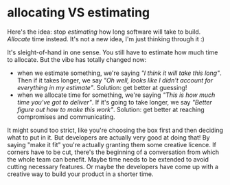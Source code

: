 # allocating VS estimating

Here's the idea: stop _estimating_ how long software will take to build. _Allocate_ time instead. It's not a new idea, I'm just thinking through it :)

It's sleight-of-hand in one sense. You still have to estimate how much time to allocate. But the vibe has totally changed now:

- when we estimate something, we're saying _"I think it will take this long"_. Then if it takes longer, we say _"Oh well, looks like I didn't account for everything in my estimate"_. Solution: get better at guessing!
- when we allocate time for something, we're saying _"This is how much time you've got to deliver"_. If it's going to take longer, we say _"Better figure out how to make this work"_. Solution: get better at reaching compromises and communicating.

It might sound too strict, like you're choosing the box first and then deciding what to put in it. But developers are actually very good at doing that! By saying "make it fit" you're actually granting them some creative licence. If corners have to be cut, there's the beginning of a conversation from which the whole team can benefit. Maybe time needs to be extended to avoid cutting necessary features. Or maybe the developers have come up with a creative way to build your product in a shorter time.

